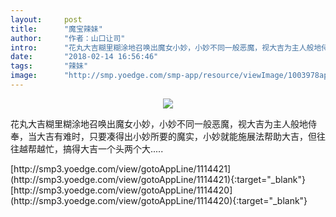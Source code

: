 ```yaml
---
layout:     post
title:      "魔宝辣妹"
author:     "作者：山口让司"
intro:      "花丸大吉糊里糊涂地召唤出魔女小妙，小妙不同一般恶魔，视大吉为主人般地侍奉，当大吉有难时，只要凑得出小妙所要的魔实，小妙就能施展法帮助大吉，但往往越帮越忙，搞得大吉一个头两个大....."
date:       "2018-02-14 16:56:46"
tags:       "辣妹"
image:      "http://smp.yoedge.com/smp-app/resource/viewImage/1003978appline.png"
---
```

<div style="text-align: center">
<p><img src="http://smp.yoedge.com/smp-app/resource/viewImage/1003978appline.png"/></p>
</div>
<p class="post-meta">
<span>花丸大吉糊里糊涂地召唤出魔女小妙，小妙不同一般恶魔，视大吉为主人般地侍奉，当大吉有难时，只要凑得出小妙所要的魔实，小妙就能施展法帮助大吉，但往往越帮越忙，搞得大吉一个头两个大.....</span>
</p>
[http://smp3.yoedge.com/view/gotoAppLine/1114421](http://smp3.yoedge.com/view/gotoAppLine/1114421){:target="_blank"}
[http://smp3.yoedge.com/view/gotoAppLine/1114420](http://smp3.yoedge.com/view/gotoAppLine/1114420){:target="_blank"}


